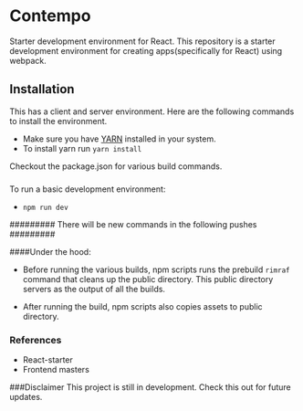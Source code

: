 # Contempo
Starter development environment for React.
This repository is a starter development environment for creating apps(specifically for React) using webpack.

## Installation
This has a client and server environment.
Here are the following commands to install the environment.

- Make sure you have [YARN](https://yarnpkg.com/) installed in your system.
- To install yarn run `yarn install`

Checkout the package.json for various build commands.
#####
To run a basic development environment:
- `npm run dev`

######### There will be new commands in the following pushes #########

####Under the hood:
 - Before running the various builds, npm scripts runs the prebuild `rimraf` command
that cleans up the public directory. This public directory servers as the output of all the builds.

- After running the build, npm scripts also copies assets to public directory.

### References
- React-starter
- Frontend masters

###Disclaimer
This project is still in development.
Check this out for future updates.
